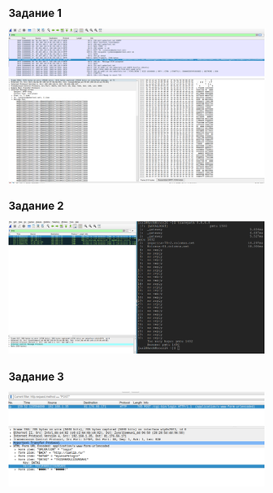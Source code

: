 ## Задание 1

![](img/hw5_1.png)

## Задание 2

![](img/hw5_2.png)

## Задание 3

![](img/hw5_3.png)